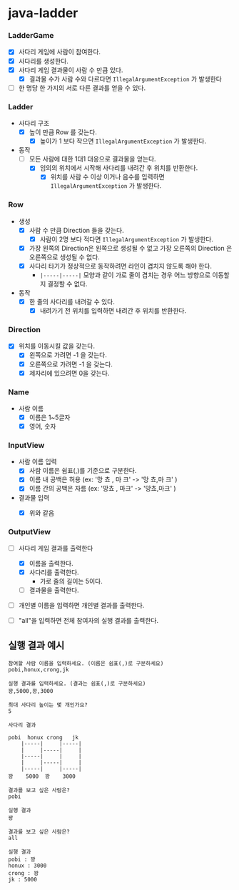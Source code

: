 # java-ladder

### LadderGame
- [x] 사다리 게임에 사람이 참여한다.
- [x] 사다리를 생성한다.
- [x] 사다리 게임 결과물이 사람 수 만큼 있다.
  - [x] 결과물 수가 사람 수와 다르다면 `IllegalArgumentException` 가 발생한다
- [ ] 한 명당 한 가지의 서로 다른 결과를 얻을 수 있다.

### Ladder
- 사다리 구조
  - [x] 높이 만큼 Row 를 갖는다.
    - [x] 높이가 1 보다 작으면 `IllegalArgumentException` 가 발생한다.
- 동작
  - [ ] 모든 사람에 대한 1대1 대응으로 결과물을 얻는다.
    - [x] 임의의 위치에서 시작해 사다리를 내려간 후 위치를 반환한다.
      - [x] 위치를 사람 수 이상 이거나 음수를 입력하면 `IllegalArgumentException` 가 발생한다.

### Row
- 생성
  - [x] 사람 수 만큼 Direction 들을 갖는다.
    - [x] 사람이 2명 보다 적다면 `IllegalArgumentException` 가 발생한다.
  - [x] 가장 왼쪽의 Direction은 왼쪽으로 생성될 수 없고 가장 오른쪽의 Direction 은 오른쪽으로 생성될 수 없다.
  - [x] 사다리 타기가 정상적으로 동작하려면 라인이 겹치지 않도록 해야 한다.
    - `|-----|-----|` 모양과 같이 가로 줄이 겹치는 경우 어느 방향으로 이동할지 결정할 수 없다.
- 동작
  - [x] 한 줄의 사다리를 내려갈 수 있다.
    - [x] 내려가기 전 위치를 입력하면 내려간 후 위치를 반환한다.

### Direction
- [x] 위치를 이동시킬 값을 갖는다.
  - [x] 왼쪽으로 가려면 -1 을 갖는다.
  - [x] 오른쪽으로 가려면 -1 을 갖는다.
  - [x] 제자리에 있으려면 0을 갖는다.

### Name
- 사람 이름
  - [x] 이름은 1~5글자 
  - [x] 영어, 숫자

### InputView
- 사람 이름 입력
  - [x] 사람 이름은 쉼표(,)를 기준으로 구분한다.
  - [x] 이름 내 공백은 허용 (ex: '망 쵸 , 마       크' -> '망 쵸,마       크' )
  - [x] 이름 간의 공백은 자름 (ex: '망쵸 , 마크' -> '망쵸,마크' )
- 결과물 입력
  - [x] 위와 같음


### OutputView
- [ ] 사다리 게임 결과를 출력한다
  - [x] 이름을 출력한다.
  - [x] 사다리를 출력한다.
    - 가로 줄의 길이는 5이다.
  - [ ] 결과물을 출력한다.
- [ ] 개인별 이름을 입력하면 개인별 결과를 출력한다.
- [ ] "all"을 입력하면 전체 참여자의 실행 결과를 출력한다.


## 실행 결과 예시

```text
참여할 사람 이름을 입력하세요. (이름은 쉼표(,)로 구분하세요)
pobi,honux,crong,jk

실행 결과를 입력하세요. (결과는 쉼표(,)로 구분하세요)
꽝,5000,꽝,3000

최대 사다리 높이는 몇 개인가요?
5

사다리 결과

pobi  honux crong   jk
    |-----|     |-----|
    |     |-----|     |
    |-----|     |     |
    |     |-----|     |
    |-----|     |-----|
꽝    5000  꽝    3000

결과를 보고 싶은 사람은?
pobi

실행 결과
꽝

결과를 보고 싶은 사람은?
all

실행 결과
pobi : 꽝
honux : 3000
crong : 꽝
jk : 5000
```
